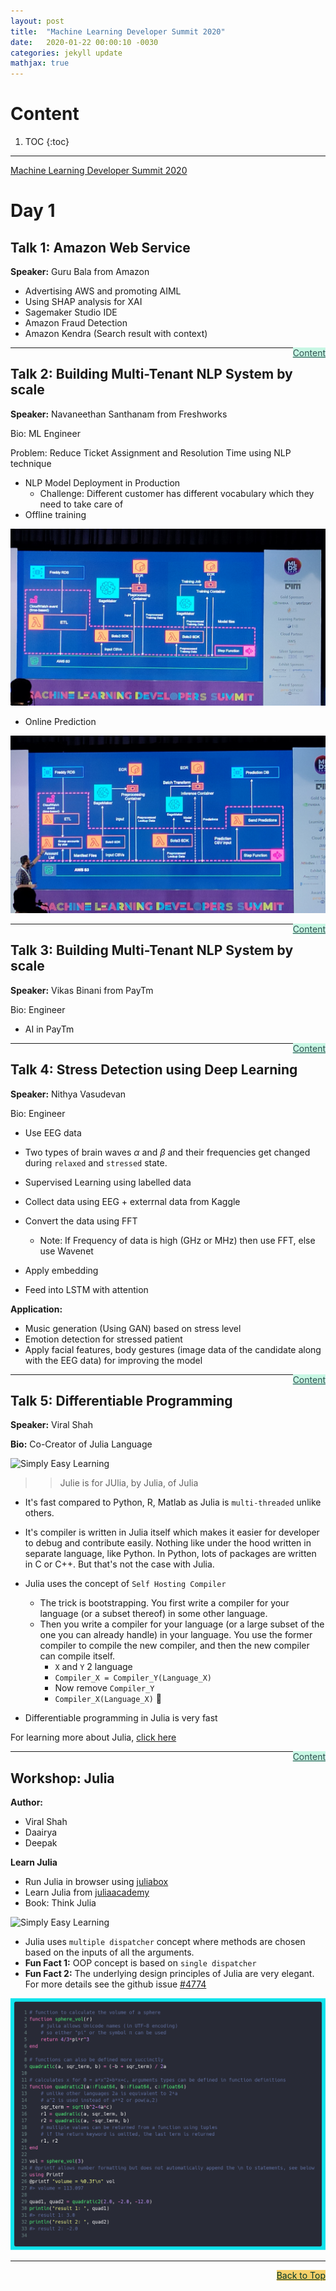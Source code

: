 ```yaml
---
layout: post
title:  "Machine Learning Developer Summit 2020"
date:   2020-01-22 00:00:10 -0030
categories: jekyll update
mathjax: true
---
```


# Content

1. TOC
{:toc}
---

[Machine Learning Developer Summit 2020](https://www.mlds.analyticsindiasummit.com/)

# Day 1

## Talk 1: Amazon Web Service

**Speaker:** Guru Bala from Amazon

- Advertising AWS and promoting AIML
- Using SHAP analysis for XAI
- Sagemaker Studio IDE
- Amazon Fraud Detection
- Amazon Kendra (Search result with context)

<a href="#Top" style="color:#2F4F4F;background-color: #c8f7e4;float: right;">Content</a>

----

## Talk 2: Building Multi-Tenant NLP System by scale  

**Speaker:** Navaneethan Santhanam from Freshworks

Bio: ML Engineer

Problem: Reduce Ticket Assignment and Resolution Time using NLP technique

- NLP Model Deployment in Production
  - Challenge: Different customer has different vocabulary which they need to take care of
- Offline training
   
![image](/assets/images/MLDS2020_day_1/Navaneethan_1.jpg)

- Online Prediction

![image](/assets/images/MLDS2020_day_1/Navaneethan_2.jpg)

<a href="#Top" style="color:#2F4F4F;background-color: #c8f7e4;float: right;">Content</a>

---- 


## Talk 3: Building Multi-Tenant NLP System by scale  

**Speaker:** Vikas Binani from PayTm

Bio: Engineer

- AI in PayTm

<a href="#Top" style="color:#2F4F4F;background-color: #c8f7e4;float: right;">Content</a>

----

## Talk 4: Stress Detection using Deep Learning

**Speaker:** Nithya Vasudevan

Bio: Engineer

- Use EEG data
- Two types of brain waves $\alpha$ and $\beta$ and their frequencies get changed during `relaxed` and `stressed` state.

- Supervised Learning using labelled data
- Collect data using EEG + exterrnal data from Kaggle
- Convert the data using FFT
  - Note: If Frequency of data is high (GHz or MHz) then use FFT, else use Wavenet
- Apply embedding
- Feed into LSTM with attention

**Application:**

- Music generation (Using GAN) based on stress level
- Emotion detection for stressed patient
- Apply facial features, body gestures (image data of the candidate along with the EEG data) for improving the model

<a href="#Top" style="color:#2F4F4F;background-color: #c8f7e4;float: right;">Content</a>

----

## Talk 5: Differentiable Programming

**Speaker:** Viral Shah

**Bio:** Co-Creator of Julia Language

<img src="https://docs.julialang.org/en/v1/assets/logo.png" alt="Simply Easy Learning" height=100>

>> Julie is for JUlia, by Julia, of Julia

- It's fast compared to Python, R, Matlab as Julia is `multi-threaded` unlike others.
- It's compiler is written in Julia itself which makes it easier for developer to debug and contribute easily. Nothing like under the hood written in separate language, like Python. In Python, lots of packages are written in C or C++. But that's not the case with Julia.
- Julia uses the concept of `Self Hosting Compiler`
  - The trick is bootstrapping. You first write a compiler for your language (or a subset thereof) in some other language.
  - Then you write a compiler for your language (or a large subset of the one you can already handle) in your language. You use the former compiler to compile the new compiler, and then the new compiler can compile itself.
    - `X` and `Y` 2 language 
    - `Compiler_X = Compiler_Y(Language_X)`
    - Now remove `Compiler_Y` 
    - `Compiler_X(Language_X)` 🚀

- Differentiable programming in Julia is very fast

For learning more about Julia, [click here](https://docs.julialang.org/en/v1/)

<a href="#Top" style="color:#2F4F4F;background-color: #c8f7e4;float: right;">Content</a>

----

## Workshop: Julia

**Author:** 
  - Viral Shah
  - Daairya
  - Deepak



**Learn Julia**
- Run Julia in browser using [juliabox](https://juliabox.com/)
- Learn Julia from [juliaacademy](https://juliaacademy.com/)
- Book: Think Julia

<img src="https://covers.oreillystatic.com/images/0636920215707/lrg.jpg" alt="Simply Easy Learning" height="300">

- Julia uses `multiple dispatcher` concept where methods are chosen based on the inputs of all the arguments.
- **Fun Fact 1:** OOP concept is based on `single dispatcher`
- **Fun Fact 2:** The underlying design principles of Julia are very elegant. For more details see the github issue [#4774](https://github.com/JuliaLang/julia/issues/4774)


![image](/assets/images/MLDS2020_day_1/julia.png)



----

<a href="#Top" style="color:#023628;background-color: #f7d06a;float: right;">Back to Top</a>